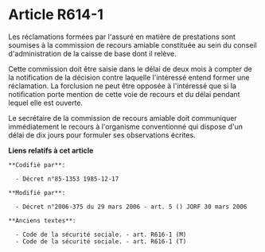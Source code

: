 # Article R614-1

Les réclamations formées par l'assuré en matière de prestations sont soumises à la commission de recours amiable constituée
au sein du conseil d'administration de la caisse de base dont il relève. 

Cette commission doit être saisie dans le délai de deux mois à compter de la notification de la décision contre laquelle
l'intéressé entend former une réclamation. La forclusion ne peut être opposée à l'intéressé que si la notification porte
mention de cette voie de recours et du délai pendant lequel elle est ouverte.

Le secrétaire de la commission de recours amiable doit communiquer immédiatement le recours à l'organisme conventionné qui
dispose d'un délai de dix jours pour formuler ses observations écrites.

**Liens relatifs à cet article**

	**Codifié par**:

	  - Décret n°85-1353 1985-12-17

	**Modifié par**:

	  - Décret n°2006-375 du 29 mars 2006 - art. 5 () JORF 30 mars 2006

	**Anciens textes**:

	  - Code de la sécurité sociale. - art. R616-1 (M)
	  - Code de la sécurité sociale. - art. R616-1 (T)
